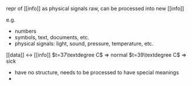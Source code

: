 repr of [[info]] as physical signals
raw, can be processed into new [[info]]

e.g.
- numbers
- symbols, text, documents, etc.
- physical signals: light, sound, pressure, temperature, etc.

[[data]] <-> [[info]]
	$t=37\textdegree C$ => normal
	$t=39\textdegree C$ => sick

- have no structure, needs to be processed to have special meanings
- 